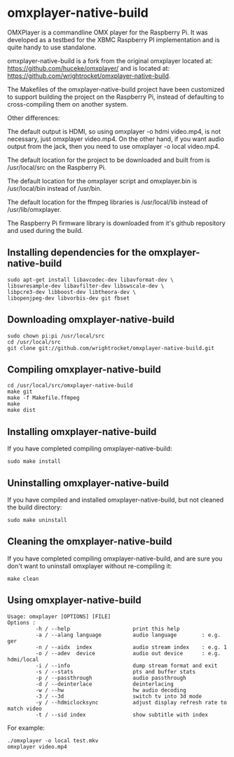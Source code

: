 omxplayer-native-build
======================

OMXPlayer is a commandline OMX player for the Raspberry Pi. It was developed as
a testbed for the XBMC Raspberry PI implementation and is quite handy to use
standalone. 

omxplayer-native-build is a fork from the original omxplayer located at: 
https://github.com/huceke/omxplayer/ and is located at: 
https://github.com/wrightrocket/omxplayer-native-build. 

The Makefiles of the omxplayer-native-build project have been
customized to support building the project on the Raspberry Pi, 
instead of defaulting to cross-compiling them on another system. 

Other differences:

The default output is HDMI, so using omxplayer -o hdmi video.mp4, is not necessary,
just omxplayer video.mp4. On the other hand, if you want audio output from the 
jack, then you need to use omxplayer -o local video.mp4.

The default location for the project to be downloaded and built from is /usr/local/src
on the Raspberry Pi.

The default location for the omxplayer script and omxplayer.bin is /usr/local/bin instead
of /usr/bin.

The default location for the ffmpeg libraries is /usr/local/lib instead of /usr/lib/omxplayer.

The Raspberry Pi firmware library is downloaded from it's github repository and used during the build.


Installing dependencies for the omxplayer-native-build
------------------------------------------------------
    sudo apt-get install libavcodec-dev libavformat-dev \
    libswresample-dev libavfilter-dev libswscale-dev \
    libpcre3-dev libboost-dev libtheora-dev \
    libopenjpeg-dev libvorbis-dev git fbset

Downloading omxplayer-native-build
----------------------------------
    sudo chown pi:pi /usr/local/src
    cd /usr/local/src
    git clone git://github.com/wrightrocket/omxplayer-native-build.git

Compiling omxplayer-native-build
--------------------------------
    cd /usr/local/src/omxplayer-native-build
    make git
    make -f Makefile.ffmpeg
    make
    make dist

Installing omxplayer-native-build
---------------------------------
If you have completed compiling omxplayer-native-build:

    sudo make install

Uninstalling omxplayer-native-build
-----------------------------------
If you have compiled and installed omxplayer-native-build, but not cleaned the build directory:

    sudo make uninstall
    
Cleaning the omxplayer-native-build
-----------------------------------
If you have completed compiling omxplayer-native-build, and are sure you don't want to uninstall 
omxplayer without re-compiling it:
    
    make clean

Using omxplayer-native-build
----------------------------

    Usage: omxplayer [OPTIONS] [FILE]
    Options :
             -h / --help                    print this help
             -a / --alang language          audio language        : e.g. ger
             -n / --aidx  index             audio stream index    : e.g. 1
             -o / --adev  device            audio out device      : e.g. hdmi/local
             -i / --info                    dump stream format and exit
             -s / --stats                   pts and buffer stats
             -p / --passthrough             audio passthrough
             -d / --deinterlace             deinterlacing
             -w / --hw                      hw audio decoding
             -3 / --3d                      switch tv into 3d mode
             -y / --hdmiclocksync           adjust display refresh rate to match video
             -t / --sid index               show subtitle with index

For example:

    ./omxplayer -o local test.mkv
    omxplayer video.mp4

